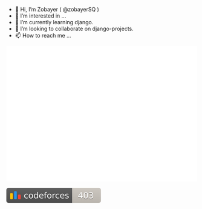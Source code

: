- 👋 Hi, I’m Zobayer ( @zobayerSQ )
- 👀 I’m interested in ...
- 🌱 I’m currently learning django.
- 💞️ I’m looking to collaborate on django-projects.
- 📫 How to reach me ...
 <script src="https://tryhackme.com/badge/2208187"></script>

<!--- ![](https://raw.githubusercontent.com/zobayerSQ/cf-stats/main/output/light_card.svg#gh-dark-mode-only) --->
![](https://raw.githubusercontent.com/zobayerSQ/cf-stats/main/output/light_card.svg)

![](https://raw.githubusercontent.com/zobayerSQ/cf-stats/main/output/max_rating.svg)
<!--- ![](https://raw.githubusercontent.com/zobayerSQ/cf-stats/main/output/rating.svg) --->
<!---
zobayerSQ/zobayerSQ is a ✨ special ✨ repository because its `README.md` (this file) appears on your GitHub profile.
You can click the Preview link to take a look at your changes.
--->
